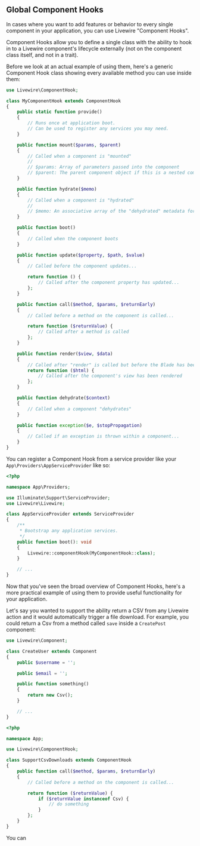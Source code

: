 ## Global Component Hooks

In cases where you want to add features or behavior to every single component in your application, you can use Livewire "Component Hooks".

Component Hooks allow you to define a single class with the ability to hook in to a Livewire component's lifecycle externally (not on the component class itself, and not in a trait).

Before we look at an actual example of using them, here's a generic Component Hook class showing every available method you can use inside them:

```php
use Livewire\ComponentHook;

class MyComponentHook extends ComponentHook
{
    public static function provide()
    {
        // Runs once at application boot.
        // Can be used to register any services you may need.
    }

    public function mount($params, $parent)
    {
        // Called when a component is "mounted"
        // 
        // $params: Array of parameters passed into the component
        // $parent: The parent component object if this is a nested component
    }

    public function hydrate($memo)
    {
        // Called when a component is "hydrated"
        //
        // $memo: An associative array of the "dehydrated" metadata for this component
    }

    public function boot()
    {
        // Called when the component boots
    }

    public function update($property, $path, $value)
    {
        // Called before the component updates...

        return function () {
            // Called after the component property has updated...
        };
    }

    public function call($method, $params, $returnEarly)
    {
        // Called before a method on the component is called...

        return function ($returnValue) {
            // Called after a method is called
        };
    }

    public function render($view, $data)
    {
        // Called after "render" is called but before the Blade has been rendered...
        return function ($html) {
            // Called after the component's view has been rendered
        };
    }

    public function dehydrate($context)
    {
        // Called when a component "dehydrates"
    }

    public function exception($e, $stopPropagation)
    {
        // Called if an exception is thrown within a component...
    }
}
```

You can register a Component Hook from a service provider like your `App\Providers\AppServiceProvider` like so:

```php
<?php

namespace App\Providers;

use Illuminate\Support\ServiceProvider;
use Livewire\Livewire;

class AppServiceProvider extends ServiceProvider
{
    /**
     * Bootstrap any application services.
     */
    public function boot(): void
    {
        Livewire::componentHook(MyComponentHook::class);
    }

    // ...
}
```

Now that you've seen the broad overview of Component Hooks, here's a more practical example of using them to provide useful functionality for your application.

Let's say you wanted to support the ability return a CSV from any Livewire action and it would automatically trigger a file download. For example, you could return a Csv from a method called `save` inside a `CreatePost` component:

```php
use Livewire\Component;

class CreateUser extends Component
{
    public $username = '';

    public $email = '';

    public function something()
    {
        return new Csv();
    }

    // ...
}
```


```php
<?php

namespace App;

use Livewire\ComponentHook;

class SupportCsvDownloads extends ComponentHook
{
    public function call($method, $params, $returnEarly)
    {
        // Called before a method on the component is called...

        return function ($returnValue) {
            if ($returnValue instanceof Csv) {
                // do something
            }
        };
    }
}
```

You can 